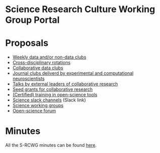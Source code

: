 

Science Research Culture Working Group Portal
=============================================

# Proposals

- [Weekly data and/or non-data clubs](proposals/weeklyDataNonDataClubs.html)
- [Cross-disciplinary rotations](proposals/rotations.html)
- [Collaborative data clubs](proposals/collaborativeDataClubs.html)
- [Journal clubs deliverd by experimental and computational neuroscientists](proposals/jcsByComputationalAndExperimental.md)
- [Talks by external leaders of collaborative research](proposals/talksByLeaderssInCollaborativeResearch.md)
- [Seed grants for collaborative research](proposals/seedGrants.html)
- [(Certified) training in open-science tools](proposals/trainingInOpenScience.html)
- [Science slack channels](https://swc-neuro.slack.com/files/T7S8UFBGR/F01GBDU8EMN) (Slack link)
- [Science working groups](proposal/scienceWorkingGroups.html)
- [Open-science forum](proposals/openScienceForum.html)

# Minutes
All the S-RCWG minutes can be found <a href="minutes/allMinutes.html">here</a>.
